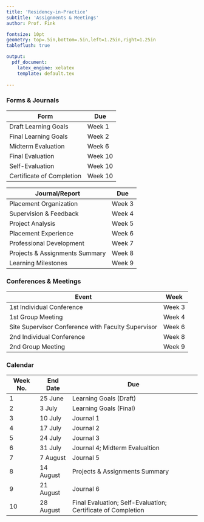 ```yaml
---
title: 'Residency-in-Practice'
subtitle: 'Assignments & Meetings'
author: Prof. Fink 

fontsize: 10pt
geometry: top=.5in,bottom=.5in,left=1.25in,right=1.25in
tableflush: true 

output: 
  pdf_document:
    latex_engine: xelatex
    template: default.tex
  
---
```


### Forms & Journals 

 Form                      | Due 
---------------------------|------------------
 Draft Learning Goals      | Week 1
 Final Learning Goals      | Week 2
 Midterm Evaluation        | Week 6
 Final Evaluation          | Week 10
 Self-Evaluation           | Week 10
 Certificate of Completion | Week 10


 Journal/Report                 | Due 
--------------------------------|------------------
 Placement Organization         | Week 3
 Supervision & Feedback         | Week 4
 Project Analysis               | Week 5
 Placement Experience           | Week 6
 Professional Development       | Week 7
 Projects & Assignments Summary | Week 8
 Learning Milestones            | Week 9

### Conferences & Meetings

 Event                                              | Week 
----------------------------------------------------|------------------
 1st Individual Conference                          | Week 3
 1st Group Meeting                                  | Week 4
 Site Supervisor Conference with Faculty Supervisor | Week 6
 2nd Individual Conference                          | Week 8
 2nd Group Meeting                                  | Week 9

### Calendar 

 Week No. | End Date  | Due 
----------|-----------|-----
 1        | 25 June   | Learning Goals (Draft)
 2        | 3 July    | Learning Goals (Final)
 3        | 10 July   | Journal 1 
 4        | 17 July   | Journal 2 
 5        | 24 July   | Journal 3 
 6        | 31 July   | Journal 4; Midterm Evalualtion
 7        | 7 August  | Journal 5 
 8        | 14 August | Projects & Assignments Summary 
 9        | 21 August | Journal 6 
 10       | 28 August | Final Evaluation; Self-Evaluation; Certificate of Completion